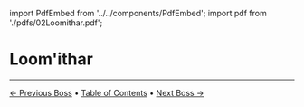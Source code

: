 import PdfEmbed from '../../components/PdfEmbed';
import pdf from './pdfs/02Loomithar.pdf';


# Loom'ithar
---

[← Previous Boss](/manaforge-omega/plexus-sentinel) • [Table of Contents](./) • [Next Boss →](/manaforge-omega/soulbinder-naazindhri)

<PdfEmbed src={pdf} />
